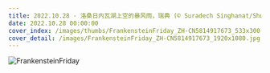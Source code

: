 ```yaml
---
title: 2022.10.28 - 洛桑日内瓦湖上空的暴风雨，瑞典 (© Suradech Singhanat/Shutterstock)
date: 2022.10.28 00:00:00
cover_index: /images/thumbs/FrankensteinFriday_ZH-CN5814917673_533x300.jpg
cover_detail: /images/FrankensteinFriday_ZH-CN5814917673_1920x1080.jpg
---
```


![FrankensteinFriday](/images/FrankensteinFriday_ZH-CN5814917673_1920x1080.jpg)
